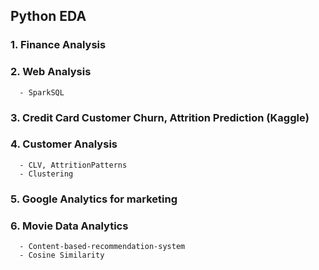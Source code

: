 
## Python EDA 

### 1. Finance Analysis
### 2. Web Analysis
      - SparkSQL
### 3. Credit Card Customer Churn, Attrition Prediction (Kaggle)
### 4. Customer Analysis
      - CLV, AttritionPatterns
      - Clustering
### 5. Google Analytics for marketing
### 6. Movie Data Analytics 
      - Content-based-recommendation-system
      - Cosine Similarity
